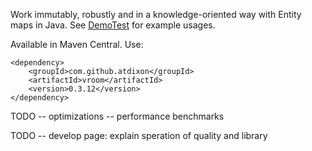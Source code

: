 Work immutably, robustly and in a knowledge-oriented way with Entity maps in Java.
See [DemoTest](https://github.com/atdixon/vroom/blob/master/quality/src/test/java/test/vroom/DemoTest.java)
for example usages.

Available in Maven Central. Use:

    <dependency>
        <groupId>com.github.atdixon</groupId>
        <artifactId>vroom</artifactId>
        <version>0.3.12</version>
    </dependency>

TODO
    -- optimizations
    -- performance benchmarks
    
TODO
    -- develop page: explain speration of quality and library
